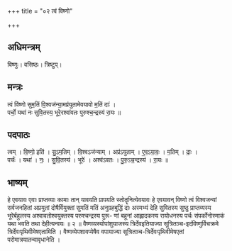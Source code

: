 +++
title = "०२ त्वं विष्णो"

+++
## अधिमन्त्रम्
विष्णुः। वसिष्ठः। त्रिष्टुप्।

## मन्त्रः
त्वं वि॑ष्णो सुम॒तिं वि॒श्वज॑न्या॒मप्र॑युतामेवयावो म॒तिं दाः॑ ।  
पर्चो॒ यथा॑ नः सुवि॒तस्य॒ भूरे॒रश्वा॑वतः पुरुश्च॒न्द्रस्य॑ रा॒यः ॥

## पदपाठः
त्वम् । वि॒ष्णो॒ इति॑ । सु॒ऽम॒तिम् । वि॒श्वऽज॑न्याम् । अप्र॑ऽयुताम् । ए॒व॒ऽया॒वः॒ । म॒तिम् । दाः॒ ।  
पर्चः॑ । यथा॑ । नः॒ । सु॒वि॒तस्य॑ । भूरेः॑ । अश्व॑ऽवतः । पु॒रु॒ऽच॒न्द्रस्य॑ । रा॒यः ॥

## भाष्यम्
हे एवयावः एवाः प्राप्तव्याः कामाः तान् यावयति प्रापयति स्तोतॄनित्येवयावः हे एवयावन् विष्णो त्वं विश्वजन्यां सर्वजनहितां अप्रयुतां दोषैर्वियुक्तां सुमतिं मतिं अनुग्रहबुद्धिं दाः अस्मभ्यं देहि सुवितस्य सुष्ठु प्राप्तव्यस्य भूरेर्बहुलस्य अश्वावतोश्वयुक्तस्य परुश्चन्द्रस्य पुरू- णां बहूनां आह्लादकस्य रायोधनस्य पर्चः संपर्कोनोस्माकं यथा भवति तथा देहीत्यन्वयः ॥ २ ॥ वैष्णव्यस्योपांशुयाजस्य त्रिर्देवइतियाज्या सूत्रितञ्च-इदंविष्णुर्विचक्रमे त्रिर्देवःपृथिवीमेषएतामिति । वैष्णव्येपशावप्येषैव वपायाज्या सूत्रितञ्च-त्रिर्देवःपृथिवीमेषएतां परोमात्रयातन्वावृधानेति ।